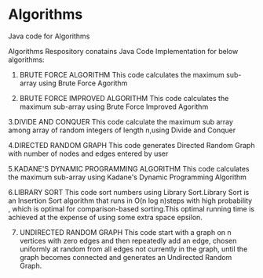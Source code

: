 # Algorithms
Java code for Algorithms

Algorithms Respository conatains Java Code Implementation for below algorithms:
1. BRUTE FORCE ALGORITHM
This code calculates the maximum sub-array using Brute Force Agorithm

2.  BRUTE FORCE IMPROVED ALGORITHM
This code calculates the maximum sub-array using Brute Force Improved Agorithm

3.DIVIDE AND CONQUER
This code calculate the maximum sub array among array of random integers of length n,using Divide and Conquer

4.DIRECTED RANDOM GRAPH
This code generates Directed Random Graph with number of nodes and edges entered by user

5.KADANE'S DYNAMIC PROGRAMMING ALGORITHM
This code calculates the maximum sub-array using Kadane's Dynamic Programming Algorithm

6.LIBRARY SORT
This code sort numbers using Library Sort.Library Sort is an Insertion Sort algorithm that runs in O(n log n)steps with high probability , 
which is optimal for comparison-based sorting.This optimal running time is achieved at the expense of using some extra space epsilon.

7. UNDIRECTED RANDOM GRAPH
This code start with a graph on n vertices with zero edges and then repeatedly add an edge, chosen uniformly at random from all edges not 
currently in the graph, until the graph becomes connected and generates an Undirected Random Graph.
